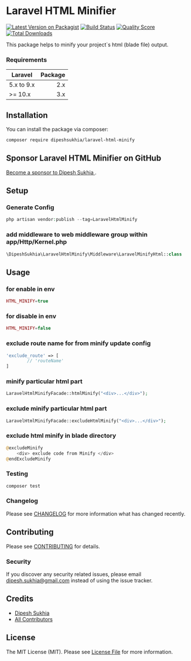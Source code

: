 # Laravel HTML Minifier

[![Latest Version on Packagist](https://img.shields.io/packagist/v/dipeshsukhia/laravel-html-minify.svg?style=flat-square)](https://packagist.org/packages/dipeshsukhia/laravel-html-minify)
[![Build Status](https://img.shields.io/travis/dipeshsukhia/laravel-html-minify/master.svg?style=flat-square)](https://travis-ci.org/dipeshsukhia/laravel-html-minify)
[![Quality Score](https://img.shields.io/scrutinizer/g/dipeshsukhia/laravel-html-minify.svg?style=flat-square)](https://scrutinizer-ci.com/g/dipeshsukhia/laravel-html-minify)
[![Total Downloads](https://img.shields.io/packagist/dt/dipeshsukhia/laravel-html-minify.svg?style=flat-square)](https://packagist.org/packages/dipeshsukhia/laravel-html-minify)

This package helps to minify your project`s html (blade file) output.

### Requirements

| Laravel    |                   Package |
|------------|--------------------------:|
| 5.x to 9.x |                       2.x |
| \>= 10.x   |                       3.x |

## Installation

You can install the package via composer:

```bash
composer require dipeshsukhia/laravel-html-minify
```

## Sponsor Laravel HTML Minifier on GitHub

[Become a sponsor to Dipesh Sukhia
](https://github.com/sponsors/dipeshsukhia).

## Setup
### Generate Config
``` php
php artisan vendor:publish --tag=LaravelHtmlMinify
```
### add middleware to web middleware group within app/Http/Kernel.php
``` php
\DipeshSukhia\LaravelHtmlMinify\Middleware\LaravelMinifyHtml::class
```

## Usage

### for enable in env
``` php
HTML_MINIFY=true
``` 
### for disable in env
``` php
HTML_MINIFY=false
```

### exclude route name for from minify update config
``` php
'exclude_route' => [
        // 'routeName'
]
```
### minify particular html part
``` php
LaravelHtmlMinifyFacade::htmlMinify("<div>...</div>");
```
### exclude minify particular html part
``` php
LaravelHtmlMinifyFacade::excludeHtmlMinify("<div>...</div>");
```
### exclude html minify in blade directory
``` php
@excludeMinify
    <div> exclude code from Minify </div>
@endExcludeMinify
```

### Testing

``` bash
composer test
```

### Changelog

Please see [CHANGELOG](CHANGELOG.md) for more information what has changed recently.

## Contributing

Please see [CONTRIBUTING](CONTRIBUTING.md) for details.

### Security

If you discover any security related issues, please email dipesh.sukhia@gmail.com instead of using the issue tracker.

## Credits

- [Dipesh Sukhia](https://github.com/dipeshsukhia)
- [All Contributors](../../contributors)

## License

The MIT License (MIT). Please see [License File](LICENSE.md) for more information.

